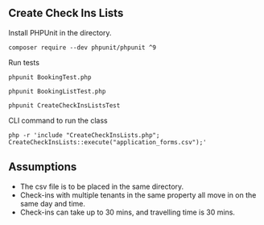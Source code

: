 ## Create Check Ins Lists

Install PHPUnit in the directory.

`composer require --dev phpunit/phpunit ^9`


Run tests

`phpunit BookingTest.php`

`phpunit BookingListTest.php`

`phpunit CreateCheckInsListsTest`

CLI command to run the class 

`php -r 'include "CreateCheckInsLists.php"; CreateCheckInsLists::execute("application_forms.csv");'`

## Assumptions
- The csv file is to be placed in the same directory.
- Check-ins with multiple tenants in the same property all move in on the same day and time.
- Check-ins can take up to 30 mins, and travelling time is 30 mins.
